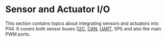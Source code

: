 # Sensor and Actuator I/O

This section contains topics about integrating sensors and actuators into PX4.
It covers both sensor buses ([I2C](../sensor_bus/i2c_general.md), [CAN](../can/index.md), [UART](../uart/index.md), SPI) and also the main PWM ports.
